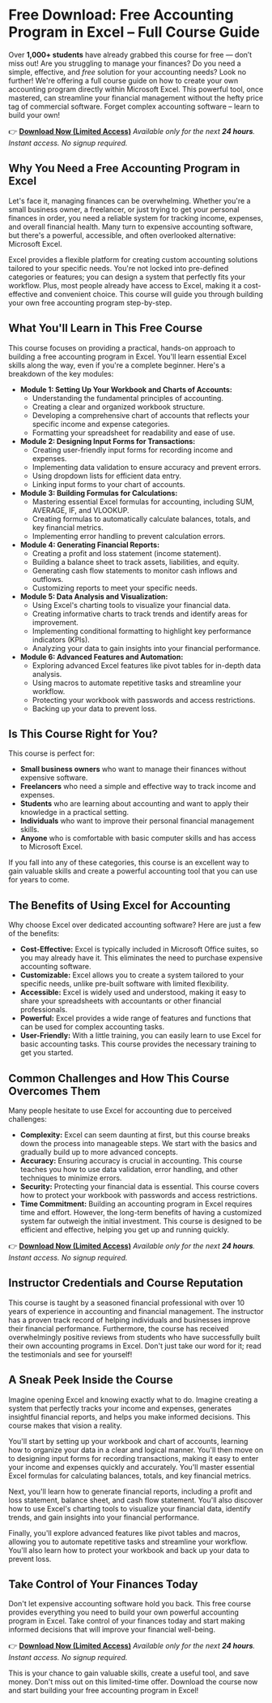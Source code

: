 # Free Download: Free Accounting Program in Excel – Full Course Guide

Over **1,000+ students** have already grabbed this course for free — don’t miss out!
Are you struggling to manage your finances? Do you need a simple, effective, and *free* solution for your accounting needs? Look no further! We're offering a full course guide on how to create your own accounting program directly within Microsoft Excel. This powerful tool, once mastered, can streamline your financial management without the hefty price tag of commercial software. Forget complex accounting software – learn to build your own!

👉 [**Download Now (Limited Access)**](https://udemywork.com/free-accounting-program-in-excel)
_Available only for the next **24 hours**. Instant access. No signup required._

## Why You Need a Free Accounting Program in Excel

Let's face it, managing finances can be overwhelming. Whether you're a small business owner, a freelancer, or just trying to get your personal finances in order, you need a reliable system for tracking income, expenses, and overall financial health. Many turn to expensive accounting software, but there's a powerful, accessible, and often overlooked alternative: Microsoft Excel.

Excel provides a flexible platform for creating custom accounting solutions tailored to your specific needs. You're not locked into pre-defined categories or features; you can design a system that perfectly fits your workflow. Plus, most people already have access to Excel, making it a cost-effective and convenient choice. This course will guide you through building your own free accounting program step-by-step.

## What You'll Learn in This Free Course

This course focuses on providing a practical, hands-on approach to building a free accounting program in Excel. You'll learn essential Excel skills along the way, even if you're a complete beginner. Here's a breakdown of the key modules:

*   **Module 1: Setting Up Your Workbook and Charts of Accounts:**
    *   Understanding the fundamental principles of accounting.
    *   Creating a clear and organized workbook structure.
    *   Developing a comprehensive chart of accounts that reflects your specific income and expense categories.
    *   Formatting your spreadsheet for readability and ease of use.
*   **Module 2: Designing Input Forms for Transactions:**
    *   Creating user-friendly input forms for recording income and expenses.
    *   Implementing data validation to ensure accuracy and prevent errors.
    *   Using dropdown lists for efficient data entry.
    *   Linking input forms to your chart of accounts.
*   **Module 3: Building Formulas for Calculations:**
    *   Mastering essential Excel formulas for accounting, including SUM, AVERAGE, IF, and VLOOKUP.
    *   Creating formulas to automatically calculate balances, totals, and key financial metrics.
    *   Implementing error handling to prevent calculation errors.
*   **Module 4: Generating Financial Reports:**
    *   Creating a profit and loss statement (income statement).
    *   Building a balance sheet to track assets, liabilities, and equity.
    *   Generating cash flow statements to monitor cash inflows and outflows.
    *   Customizing reports to meet your specific needs.
*   **Module 5: Data Analysis and Visualization:**
    *   Using Excel's charting tools to visualize your financial data.
    *   Creating informative charts to track trends and identify areas for improvement.
    *   Implementing conditional formatting to highlight key performance indicators (KPIs).
    *   Analyzing your data to gain insights into your financial performance.
*   **Module 6: Advanced Features and Automation:**
    *   Exploring advanced Excel features like pivot tables for in-depth data analysis.
    *   Using macros to automate repetitive tasks and streamline your workflow.
    *   Protecting your workbook with passwords and access restrictions.
    *   Backing up your data to prevent loss.

## Is This Course Right for You?

This course is perfect for:

*   **Small business owners** who want to manage their finances without expensive software.
*   **Freelancers** who need a simple and effective way to track income and expenses.
*   **Students** who are learning about accounting and want to apply their knowledge in a practical setting.
*   **Individuals** who want to improve their personal financial management skills.
*   **Anyone** who is comfortable with basic computer skills and has access to Microsoft Excel.

If you fall into any of these categories, this course is an excellent way to gain valuable skills and create a powerful accounting tool that you can use for years to come.

## The Benefits of Using Excel for Accounting

Why choose Excel over dedicated accounting software? Here are just a few of the benefits:

*   **Cost-Effective:** Excel is typically included in Microsoft Office suites, so you may already have it. This eliminates the need to purchase expensive accounting software.
*   **Customizable:** Excel allows you to create a system tailored to your specific needs, unlike pre-built software with limited flexibility.
*   **Accessible:** Excel is widely used and understood, making it easy to share your spreadsheets with accountants or other financial professionals.
*   **Powerful:** Excel provides a wide range of features and functions that can be used for complex accounting tasks.
*   **User-Friendly:** With a little training, you can easily learn to use Excel for basic accounting tasks. This course provides the necessary training to get you started.

## Common Challenges and How This Course Overcomes Them

Many people hesitate to use Excel for accounting due to perceived challenges:

*   **Complexity:** Excel can seem daunting at first, but this course breaks down the process into manageable steps. We start with the basics and gradually build up to more advanced concepts.
*   **Accuracy:** Ensuring accuracy is crucial in accounting. This course teaches you how to use data validation, error handling, and other techniques to minimize errors.
*   **Security:** Protecting your financial data is essential. This course covers how to protect your workbook with passwords and access restrictions.
*   **Time Commitment:** Building an accounting program in Excel requires time and effort. However, the long-term benefits of having a customized system far outweigh the initial investment. This course is designed to be efficient and effective, helping you get up and running quickly.

👉 [**Download Now (Limited Access)**](https://udemywork.com/free-accounting-program-in-excel)
_Available only for the next **24 hours**. Instant access. No signup required._

## Instructor Credentials and Course Reputation

This course is taught by a seasoned financial professional with over 10 years of experience in accounting and financial management. The instructor has a proven track record of helping individuals and businesses improve their financial performance. Furthermore, the course has received overwhelmingly positive reviews from students who have successfully built their own accounting programs in Excel. Don't just take our word for it; read the testimonials and see for yourself!

## A Sneak Peek Inside the Course

Imagine opening Excel and knowing exactly what to do. Imagine creating a system that perfectly tracks your income and expenses, generates insightful financial reports, and helps you make informed decisions. This course makes that vision a reality.

You'll start by setting up your workbook and chart of accounts, learning how to organize your data in a clear and logical manner. You'll then move on to designing input forms for recording transactions, making it easy to enter your income and expenses quickly and accurately. You'll master essential Excel formulas for calculating balances, totals, and key financial metrics.

Next, you'll learn how to generate financial reports, including a profit and loss statement, balance sheet, and cash flow statement. You'll also discover how to use Excel's charting tools to visualize your financial data, identify trends, and gain insights into your financial performance.

Finally, you'll explore advanced features like pivot tables and macros, allowing you to automate repetitive tasks and streamline your workflow. You'll also learn how to protect your workbook and back up your data to prevent loss.

## Take Control of Your Finances Today

Don't let expensive accounting software hold you back. This free course provides everything you need to build your own powerful accounting program in Excel. Take control of your finances today and start making informed decisions that will improve your financial well-being.

👉 [**Download Now (Limited Access)**](https://udemywork.com/free-accounting-program-in-excel)
_Available only for the next **24 hours**. Instant access. No signup required._

This is your chance to gain valuable skills, create a useful tool, and save money. Don't miss out on this limited-time offer. Download the course now and start building your free accounting program in Excel!

